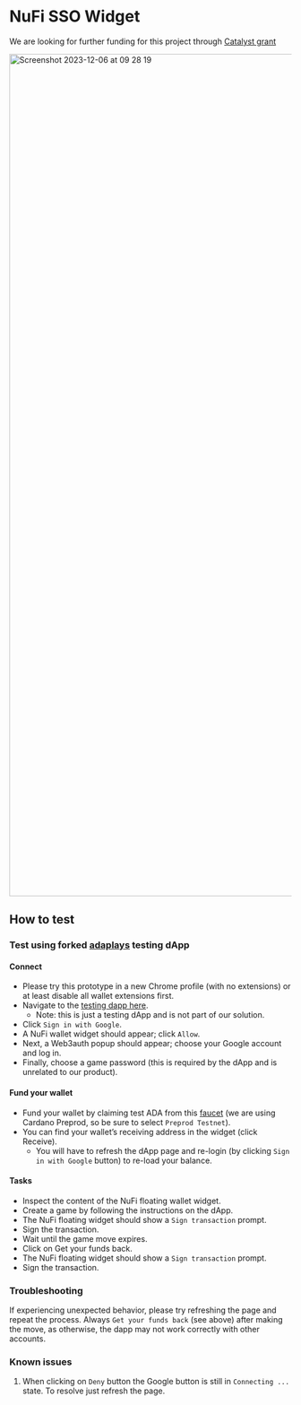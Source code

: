 # NuFi SSO Widget

We are looking for further funding for this project through [Catalyst grant](https://cardano.ideascale.com/c/idea/114276)

<img width="1503" alt="Screenshot 2023-12-06 at 09 28 19" src="https://github.com/nufi-official/sso-demo/assets/10008234/99c8f4f0-69a1-4021-817a-fa28e462cf2d">

## How to test

### Test using forked [adaplays](https://github.com/vacuumlabs/nufi-adaplays.xyz) testing dApp

#### Connect
- Please try this prototype in a new Chrome profile (with no extensions) or at least disable all wallet extensions first.
- Navigate to the [testing dapp here](https://nufi-demo-sso-7c6ea9888095.herokuapp.com/).
  * Note: this is just a testing dApp and is not part of our solution.
- Click `Sign in with Google`.
- A NuFi wallet widget should appear; click `Allow`.
- Next, a Web3auth popup should appear; choose your Google account and log in.
- Finally, choose a game password (this is required by the dApp and is unrelated to our product).

#### Fund your wallet
- Fund your wallet by claiming test ADA from this [faucet](https://docs.cardano.org/cardano-testnet/tools/faucet/) (we are using Cardano Preprod, so be sure to select `Preprod Testnet`).
- You can find your wallet’s receiving address in the widget (click Receive).
  * You will have to refresh the dApp page and re-login (by clicking `Sign in with Google` button) to re-load your balance.

#### Tasks
- Inspect the content of the NuFi floating wallet widget.
- Create a game by following the instructions on the dApp.
- The NuFi floating widget should show a `Sign transaction` prompt.
- Sign the transaction.
- Wait until the game move expires.
- Click on Get your funds back.
- The NuFi floating widget should show a `Sign transaction` prompt.
- Sign the transaction.

### Troubleshooting

If experiencing unexpected behavior, please try refreshing the page and repeat the process.
Always `Get your funds back` (see above) after making the move, as otherwise, the dapp may not
work correctly with other accounts.

### Known issues
1. When clicking on `Deny` button the Google button is still in `Connecting ...` state. To resolve
just refresh the page.
